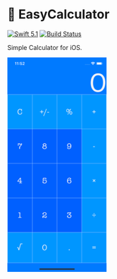 # 🧮 EasyCalculator

[![Swift 5.1](https://img.shields.io/badge/swift-5.1-ED523F.svg?style=flat)](https://swift.org/download/)
[![Build Status](https://github.com/alexey1312/EasyCalculator/workflows/CI/badge.svg)](https://github.com/alexey1312/EasyCalculator/actions)

Simple Calculator for iOS.

<img src="https://github.com/alexey1312/EasyCalculator/blob/master/EasyCalculator.png" width="225" height="487.2">
